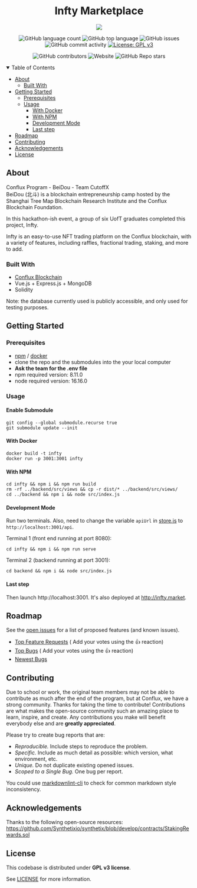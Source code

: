<div align="center">
<h1>
    Infty Marketplace 


</h1>
<a href='http://infty.market' style='display:block'>
    <img src='https://i.giphy.com/2AsUh6drRSF8bBQ1Zv.gif' /></a>

![GitHub language count](https://img.shields.io/github/languages/count/infty-marketplace/anything-nft)
![GitHub top language](https://img.shields.io/github/languages/top/infty-marketplace/anything-nft?color=42b883)
![GitHub issues](https://img.shields.io/github/issues/infty-marketplace/anything-nft)
![GitHub commit activity](https://img.shields.io/github/commit-activity/y/infty-marketplace/anything-nft)
[![License: GPL v3](https://img.shields.io/badge/License-GPLv3-blue.svg)](https://www.gnu.org/licenses/gpl-3.0)

![GitHub contributors](https://img.shields.io/github/contributors/infty-marketplace/anything-nft)
![Website](https://img.shields.io/website?url=http%3A%2F%2Finfty.market)
![GitHub Repo stars](https://img.shields.io/github/stars/infty-marketplace/anything-nft?style=social)

</div>

<details open="open">
<summary>Table of Contents</summary>

- [About](#about)
    - [Built With](#built-with)
- [Getting Started](#getting-started)
    - [Prerequisites](#prerequisites)
    - [Usage](#usage)
        - [With Docker](#with-docker)
        - [With NPM](#with-npm)
        - [Development Mode](#development-mode)
        - [Last step](#last-step)
- [Roadmap](#roadmap)
- [Contributing](#contributing)
- [Acknowledgements](#acknowledgements)
- [License](#license)

</details>

## About

Conflux Program - BeiDou - Team CutoffX  
BeiDou (北斗) is a blockchain entrepreneurship camp hosted by the Shanghai Tree Map Blockchain Research Institute and
the Conflux Blockchain Foundation.

In this hackathon-ish event, a group of six UofT graduates completed this project, Infty.

Infty is an easy-to-use NFT trading platform on the Conflux blockchain, with a variety of features, including raffles,
fractional trading, staking, and more to add.

### Built With

- [Conflux Blockchain](https://confluxnetwork.org/)
- Vue.js + Express.js + MongoDB
- Solidity

Note: the database currently used is publicly accessible, and only used for testing purposes.

## Getting Started

### Prerequisites

- [npm](https://docs.npmjs.com/downloading-and-installing-node-js-and-npm) / [docker](docker.com)
- clone the repo and the submodules into the your local computer
- **Ask the team for the .env file**
- npm required version: 8.11.0
- node required version: 16.16.0
  
### Usage

#### Enable Submodule

```
git config --global submodule.recurse true
git submodule update --init
```

#### With Docker

```
docker build -t infty
docker run -p 3001:3001 infty
```

#### With NPM

```
cd infty && npm i && npm run build
rm -rf ../backend/src/views && cp -r dist/* ../backend/src/views/
cd ../backend && npm i && node src/index.js
```

#### Development Mode

Run two terminals. Also, need to change the variable `apiUrl` in [store.js](infty/src/store.js)
to `http://localhost:3001/api`.

Terminal 1 (front end running at port 8080):

```
cd infty && npm i && npm run serve
```

Terminal 2 (backend running at port 3001):

```
cd backend && npm i && node src/index.js
```

#### Last step

Then launch http://localhost:3001.
It's also deployed at http://infty.market.

## Roadmap

See the [open issues](https://github.com/infty-marketplace/anything-nft/issues) for a list of proposed features (and known issues).

- [Top Feature Requests](https://github.com/infty-marketplace/anything-nft/issues?q=label%3Aenhancement+is%3Aopen+sort%3Areactions-%2B1-desc) (
  Add your votes using the 👍 reaction)
- [Top Bugs](https://github.com/infty-marketplace/anything-nft/issues?q=is%3Aissue+is%3Aopen+label%3Abug+sort%3Areactions-%2B1-desc) (
  Add your votes using the 👍 reaction)
- [Newest Bugs](https://github.com/infty-marketplace/anything-nft/issues?q=is%3Aopen+is%3Aissue+label%3Abug)

## Contributing

Due to school or work, the original team members may not be able to contribute as much after the end of the program, but
at Conflux, we have a strong community.
Thanks for taking the time to contribute! Contributions are what makes the open-source community such an amazing place
to learn, inspire, and create. Any contributions you make will benefit everybody else and are **greatly appreciated**.

Please try to create bug reports that are:

- _Reproducible._ Include steps to reproduce the problem.
- _Specific._ Include as much detail as possible: which version, what environment, etc.
- _Unique._ Do not duplicate existing opened issues.
- _Scoped to a Single Bug._ One bug per report.

You could use [markdownlint-cli](https://github.com/igorshubovych/markdownlint-cli) to check for common markdown style
inconsistency.

## Acknowledgements

Thanks to the following open-source resources:
https://github.com/Synthetixio/synthetix/blob/develop/contracts/StakingRewards.sol

## License

This codebase is distributed under **GPL v3 license**.

See [LICENSE](LICENSE) for more information.
